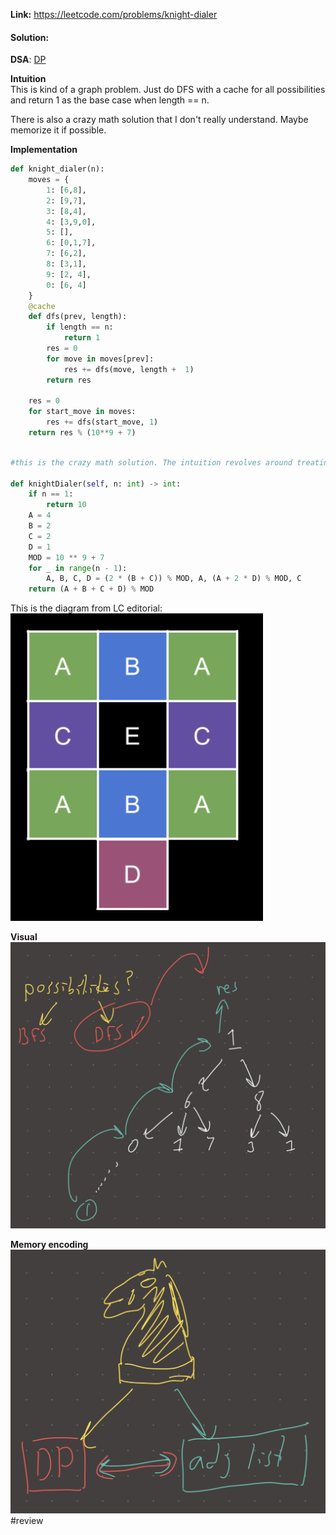   
**Link:** https://leetcode.com/problems/knight-dialer  
#### Solution:  
  
**DSA**: [DP](DP.md)  
  
**Intuition**  
This is kind of a graph problem. Just do DFS with a cache for all possibilities and return 1 as the base case when length == n.  
  
There is also a crazy math solution that I don't really understand. Maybe memorize it if possible.   
  
**Implementation**  
```python  
def knight_dialer(n):  
	moves = {  
		1: [6,8],  
		2: [9,7],  
		3: [8,4],  
		4: [3,9,0],  
		5: [],  
		6: [0,1,7],  
		7: [6,2],  
		8: [3,1],  
		9: [2, 4],  
		0: [6, 4]  
	}  
	@cache  
	def dfs(prev, length):  
		if length == n:  
			return 1  
		res = 0  
		for move in moves[prev]:  
			res += dfs(move, length +  1)  
		return res  
		  
	res = 0  
	for start_move in moves:  
		res += dfs(start_move, 1)  
	return res % (10**9 + 7)  
		  
```  
  
```python  
#this is the crazy math solution. The intuition revolves around treating numbers as groups group-to-group jump options are the same regardles of which number you start from in the group. I dont understand this but its worth to look a on a third revision  
  
def knightDialer(self, n: int) -> int:  
	if n == 1:  
		return 10  
	A = 4  
	B = 2  
	C = 2  
	D = 1  
	MOD = 10 ** 9 + 7  
	for _ in range(n - 1):  
		A, B, C, D = (2 * (B + C)) % MOD, A, (A + 2 * D) % MOD, C  
	return (A + B + C + D) % MOD  
```  
This is the diagram from LC editorial:   
![Screenshot 2024-04-08 at 7.41.57 PM.png](./_pics/Screenshot%202024-04-08%20at%207.41.57%20PM.png)  
  
**Visual**   
![IMG_81835BEE744B-1.jpeg](./_pics/IMG_81835BEE744B-1.jpeg)  
  
**Memory encoding**  
![IMG_1953C65F3DD2-1 1.jpeg](./_pics/IMG_1953C65F3DD2-1%201.jpeg)  
#review   
  
  
